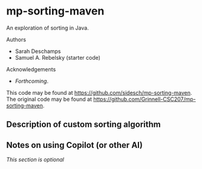 # mp-sorting-maven

An exploration of sorting in Java.

Authors

* Sarah Deschamps
* Samuel A. Rebelsky (starter code)

Acknowledgements

* _Forthcoming_.

This code may be found at <https://github.com/sidesch/mp-sorting-maven>. The original code may be found at <https://github.com/Grinnell-CSC207/mp-sorting-maven>.

Description of custom sorting algorithm
---------------------------------------

Notes on using Copilot (or other AI)
------------------------------------

_This section is optional_
